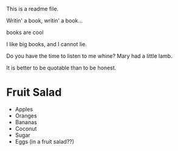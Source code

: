 This is a readme file.

Writin' a book, writin' a book...

books are cool

I like big books, and I cannot lie.

Do you have the time to listen to me whine?
Mary had a little lamb.

It is better to be quotable than to be honest.

Fruit Salad
===========
- Apples
- Oranges
- Bananas
- Coconut
- Sugar
- Eggs (in a fruit salad??)
